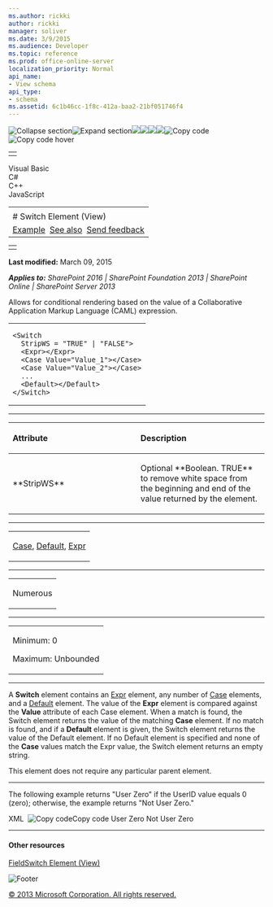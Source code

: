 ```yaml
---
ms.author: rickki
author: rickki
manager: soliver
ms.date: 3/9/2015
ms.audience: Developer
ms.topic: reference
ms.prod: office-online-server
localization_priority: Normal
api_name:
- View schema
api_type:
- schema
ms.assetid: 6c1b46cc-1f8c-412a-baa2-21bf051746f4
---
```


![Collapse
section](../icons/collapse_all.gif "Collapse section")![Expand
section](../icons/expand_all.gif "Expand section")![](../icons/collapse_all.gif)![](../icons/expand_all.gif)![](../icons/dropdown.gif)![](../icons/dropdownHover.gif)![Copy
code](../icons/copycode.gif "Copy code")![Copy code
hover](../icons/copycodeHighlight.gif "Copy code hover")
<table>
<tbody>
<tr class="odd">
<td align="left"></td>
</tr>
</tbody>
</table>

Visual Basic  
C\#  
C++  
JavaScript  

<table>
<tbody>
<tr class="odd">
<td align="left"><span id="runningHeaderText"></span></td>
</tr>
<tr class="even">
<td align="left"># Switch Element (View)</td>
</tr>
<tr class="odd">
<td align="left"><a href="#exampleToggle">Example</a>  <a href="#seeAlsoToggle">See also</a>  <span id="headfeedbackarea" class="feedbackhead"><a href="javascript:SubmitFeedback(&#39;docthis@Microsoft.com&#39;,&#39;&#39;,&#39;&#39;,&#39;&#39;,&#39;1.0.18082.1225&#39;,&#39;%0\dThank%20you%20for%20your%20feedback.%20The%20developer%20writing%20teams%20use%20your%20feedback%20to%20improve%20documentation.%20While%20we%20are%20reviewing%20your%20feedback,%20we%20may%20send%20you%20e-mail%20to%20ask%20for%20clarification%20or%20feedback%20on%20a%20solution.%20We%20do%20not%20use%20your%20e-mail%20address%20for%20any%20other%20purpose%20and%20we%20delete%20it%20after%20we%20finish%20our%20review.%0\AFor%20further%20information%20about%20the%20privacy%20policies%20of%20Microsoft,%20please%20see%20http://privacy.microsoft.com/en-us/default.aspx.%0\A%0\d&#39;,&#39;Customer%20feedback&#39;);">Send feedback</a></span></td>
</tr>
</tbody>
</table>

<table>
<colgroup>
<col width="100%" />
</colgroup>
<tbody>
<tr class="odd">
<td align="left"></td>
</tr>
</tbody>
</table>

**Last modified:** March 09, 2015

***Applies to:** SharePoint 2016 | SharePoint Foundation 2013 |
SharePoint Online | SharePoint Server 2013*

Allows for conditional rendering based on the value of a Collaborative
Application Markup Language (CAML) expression.

<span codelanguage="other"></span>
<table>
<colgroup>
<col width="100%" />
</colgroup>
<tbody>
<tr class="odd">
<td align="left"><pre><code>&lt;Switch
  StripWS = &quot;TRUE&quot; | &quot;FALSE&quot;&gt;
  &lt;Expr&gt;&lt;/Expr&gt;
  &lt;Case Value=&quot;Value_1&quot;&gt;&lt;/Case&gt;
  &lt;Case Value=&quot;Value_2&quot;&gt;&lt;/Case&gt;
  ...
  &lt;Default&gt;&lt;/Default&gt;
&lt;/Switch&gt;</code></pre></td>
</tr>
</tbody>
</table>


-----------------------------------------------------------------------------------------------------------------------------------------------------------------------------------------------

<table>
<colgroup>
<col width="50%" />
<col width="50%" />
</colgroup>
<thead>
<tr class="header">
<th align="left"><p>Attribute</p></th>
<th align="left"><p>Description</p></th>
</tr>
</thead>
<tbody>
<tr class="odd">
<td align="left"><p>**StripWS**</p></td>
<td align="left"><p>Optional **Boolean</span>. <span class="keyword">TRUE** to remove white space from the beginning and end of the value returned by the element.</p></td>
</tr>
</tbody>
</table>


---------------------------------------------------------------------------------------------------------------------------------------------------------------------------------------------------

<table>
<colgroup>
<col width="100%" />
</colgroup>
<tbody>
<tr class="odd">
<td align="left"><p><a href="case-element-view.htm">Case</a>, <a href="default-element-view.htm">Default</a>, <a href="expr-element-view.htm">Expr</a></p></td>
</tr>
</tbody>
</table>


----------------------------------------------------------------------------------------------------------------------------------------------------------------------------------------------------

<table>
<colgroup>
<col width="100%" />
</colgroup>
<tbody>
<tr class="odd">
<td align="left"><p>Numerous</p></td>
</tr>
</tbody>
</table>


------------------------------------------------------------------------------------------------------------------------------------------------------------------------------------------------

<table>
<colgroup>
<col width="100%" />
</colgroup>
<tbody>
<tr class="odd">
<td align="left"><p>Minimum: 0</p>
<p>Maximum: Unbounded</p></td>
</tr>
</tbody>
</table>


----------------------------------------------------------------------------------------------------------------------------------------------------------------------------------------------------------------------------

A **Switch** element contains an
[Expr](expr-element-view.htm) element, any number of
[Case](case-element-view.htm) elements, and a
[Default](default-element-view.htm) element. The value
of the **Expr** element is compared against the
**Value** attribute of each <span
class="keyword">Case</span> element. When a match is found, the <span
class="keyword">Switch</span> element returns the value of the matching
**Case** element. If no match is found, and if
a **Default** element is given, the <span
class="keyword">Switch</span> element returns the value of the <span
class="keyword">Default</span> element. If no <span
class="keyword">Default</span> element is specified and none of the
**Case** values match the <span
class="keyword">Expr</span> value, the <span
class="keyword">Switch</span> element returns an empty string.

This element does not require any particular parent element.


------------------------------------------------------------------------------------------------------------------------------------------------------------------------------------------

The following example returns "User Zero" if the <span
class="keyword">UserID</span> value equals 0 (zero); otherwise, the
example returns "Not User Zero."

<span codelanguage="xmlLang"></span>
XML 
<span class="copyCode" onclick="CopyCode(this)"
onkeypress="CopyCode_CheckKey(this, event)"
onmouseover="ChangeCopyCodeIcon(this)"
onmouseout="ChangeCopyCodeIcon(this)" tabindex="0">![Copy
code](../icons/copycode.gif "Copy code")Copy code</span>
    <Switch>
      <Expr><UserID/></Expr>
      <Case Value="0">User Zero</Case>
      <Default>Not User Zero</Default>
    </Switch>


-------------------------------------------------------------------------------------------------------------------------------------------------------------------------------------------

#### Other resources

<span sdata="link">[FieldSwitch Element
(View)](fieldswitch-element-view.htm)</span>

![Footer](../icons/footer.gif "Footer")

[© 2013 Microsoft Corporation. All rights
reserved.](office-2013-documentation-copyright-notice.htm)




